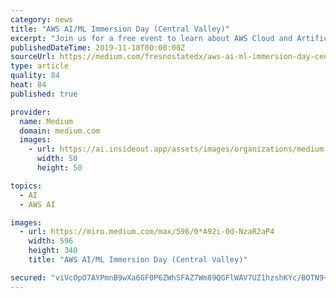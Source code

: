 ```yaml
---
category: news
title: "AWS AI/ML Immersion Day (Central Valley)"
excerpt: "Join us for a free event to learn about AWS Cloud and Artificial Intelligence services! Machine learning is still in its evolutionary stage with much of the progress coming from research on innovative algorithms, better data collection and preparation ..."
publishedDateTime: 2019-11-18T00:00:00Z
sourceUrl: https://medium.com/fresnostatedx/aws-ai-ml-immersion-day-central-valley-beb39cd64ed7
type: article
quality: 84
heat: 84
published: true

provider:
  name: Medium
  domain: medium.com
  images:
    - url: https://ai.insideout.app/assets/images/organizations/medium.com-50x50.jpg
      width: 50
      height: 50

topics:
  - AI
  - AWS AI

images:
  - url: https://miro.medium.com/max/596/0*A92i-0d-NzaR2aP4
    width: 596
    height: 340
    title: "AWS AI/ML Immersion Day (Central Valley)"

secured: "viVcOpO7AYPmnB9wXa6GF0P6ZWhSFAZ7Wm89QGFlWAV7UZ1hzshKYc/BOTN9+m+U+go7WCRriLh2SjhwRLTPv2SGpZQPlMiQ4uz8rGs1Q5PaBqeZd7fpaCmw9IlKN7ItDMrTkSk5QWbvbPJvaZOihnvN2HaKt+rK8RnpVsN4yDydtKaLMQFqTwZRNef/WsIvIH2wvxMQ748kTLwQzq9EfrQ7UIOWcF7sl3lhvYT2YP1fdUe659rcpcQ+rWl61mDMr06DG5nqj91CXiTUIU0QRg==;D/y29TMbT76Oapg3/INx+w=="
---
```


